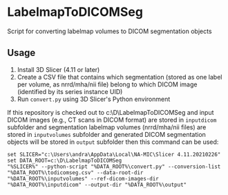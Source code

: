 # LabelmapToDICOMSeg
Script for converting labelmap volumes to DICOM segmentation objects

## Usage

1. Install 3D Slicer (4.11 or later)
2. Create a CSV file that contains which segmentation (stored as one label per volume, as nrrd/mha/nii file) belong to which DICOM image (identified by its series instance UID)
3. Run `convert.py` using 3D Slicer's Python environment 

If this repository is checked out to c:\D\LabelmapToDICOMSeg and input DICOM images (e.g., CT scans in DICOM format) are stored in `inputdicom` subfolder and segmentation labelmap volumes (nrrd/mha/nii files) are stored in `inputvolumes` subfolder and generated DICOM segmentation objects will be stored in `output` subfolder then this command can be used:

```console
set SLICER="c:\Users\andra\AppData\Local\NA-MIC\Slicer 4.11.20210226" 
set DATA_ROOT=c:\D\LabelmapToDICOMSeg
"%SLICER%" --python-script "%DATA_ROOT%\convert.py" --conversion-list "%DATA_ROOT%\todicomseg.csv" --data-root-dir "%DATA_ROOT%\inputvolumes" --ref-dicom-images-dir "%DATA_ROOT%\inputdicom" --output-dir "%DATA_ROOT%\output"
```

